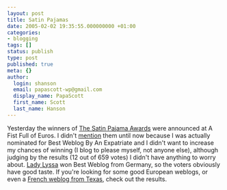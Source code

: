 ```yaml
---
layout: post
title: Satin Pajamas
date: 2005-02-02 19:35:55.000000000 +01:00
categories:
- blogging
tags: []
status: publish
type: post
published: true
meta: {}
author:
  login: shanson
  email: papascott-wp@gmail.com
  display_name: PapaScott
  first_name: Scott
  last_name: Hanson
---
```

<p>Yesterday the winners of <a title="The Satin Pajama Awards" href="http://fistfulofeuros.net/afoeawards.php">The Satin Pajama Awards</a> were announced at A Fist Full of Euros. I didn't <a href="https://www.papascott.de/archives/2005/01/22/quote-unquote/">mention</a> them until now because I was actually nominated for Best Weblog By An Expatriate and I didn't want to increase my chances of winning (I blog to please myself, not anyone else), although judging by the results (12 out of 659 votes) I didn't have anything to worry about. <a title="Lyssa's Lounge" href="http://www.lyssaslounge.de/peepshow/">Lady Lyssa</a> won Best Weblog from Germany, so the voters obviously have good taste. If you're looking for some good European weblogs, or even a <a title="Au Texas, tout le monde est fou sauf moi" href="http://pasfolle.blogspot.com/">French weblog from Texas</a>, check out the results.</p>
